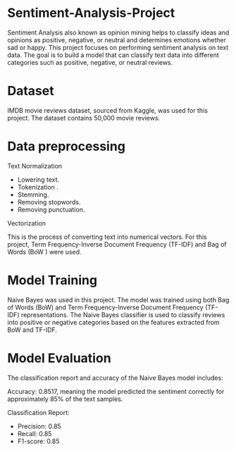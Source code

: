 # Sentiment-Analysis-Project
Sentiment Analysis also known as opinion mining helps to classify ideas and opinions as positive, negative, or neutral and determines emotions whether sad or happy.
This project focuses on performing sentiment analysis on text data. The goal is to build a model that can classify text data into different categories such as positive, negative, or neutral reviews.

# Dataset
IMDB movie reviews dataset, sourced from Kaggle, was used for this project. The dataset contains 50,000 movie reviews.

# Data preprocessing 
Text Normalization 
* Lowering text. 
* Tokenization .
* Stemming. 
* Removing stopwords.
* Removing punctuation.
  
Vectorization

This is the process of converting text into numerical vectors.  For this project, Term Frequency-Inverse Document Frequency (TF-IDF) and Bag of Words (BoW ) were used.

# Model Training
Naive Bayes was used in this project. The model was trained using both Bag of Words (BoW) and Term Frequency-Inverse Document Frequency (TF-IDF) representations. The Naive Bayes classifier is used to classify reviews into positive or negative categories based on the features extracted from BoW and TF-IDF.

# Model Evaluation
The classification report and accuracy of the Naive Bayes model includes:

Accuracy: 0.8517, meaning the model predicted the sentiment correctly for approximately 85% of the text samples.

Classification Report:
* Precision: 0.85
* Recall: 0.85
* F1-score: 0.85


